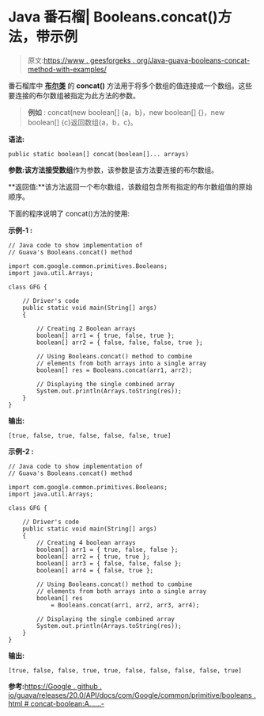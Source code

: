 # Java 番石榴| Booleans.concat()方法，带示例

> 原文:[https://www . geesforgeks . org/Java-guava-booleans-concat-method-with-examples/](https://www.geeksforgeeks.org/java-guava-booleans-concat-method-with-examples/)

番石榴库中 **[布尔类](https://www.geeksforgeeks.org/booleans-class-guava-java/)** 的 **concat()** 方法用于将多个数组的值连接成一个数组。这些要连接的布尔数组被指定为此方法的参数。

> **例如** : concat(new boolean[] {a，b}，new boolean[] {}，new boolean[] {c}返回数组{a，b，c}。

**语法:**

```
public static boolean[] concat(boolean[]... arrays)

```

**参数:**该方法接受**数组**作为参数，该参数是该方法要连接的布尔数组。

**返回值:**该方法返回一个布尔数组，该数组包含所有指定的布尔数组值的原始顺序。

下面的程序说明了 concat()方法的使用:

**示例-1 :**

```
// Java code to show implementation of
// Guava's Booleans.concat() method

import com.google.common.primitives.Booleans;
import java.util.Arrays;

class GFG {

    // Driver's code
    public static void main(String[] args)
    {

        // Creating 2 Boolean arrays
        boolean[] arr1 = { true, false, true };
        boolean[] arr2 = { false, false, false, true };

        // Using Booleans.concat() method to combine
        // elements from both arrays into a single array
        boolean[] res = Booleans.concat(arr1, arr2);

        // Displaying the single combined array
        System.out.println(Arrays.toString(res));
    }
}
```

**输出:**

```
[true, false, true, false, false, false, true]

```

**示例-2 :**

```
// Java code to show implementation of
// Guava's Booleans.concat() method

import com.google.common.primitives.Booleans;
import java.util.Arrays;

class GFG {

    // Driver's code
    public static void main(String[] args)
    {
        // Creating 4 boolean arrays
        boolean[] arr1 = { true, false, false };
        boolean[] arr2 = { true, true };
        boolean[] arr3 = { false, false, false };
        boolean[] arr4 = { false, true };

        // Using Booleans.concat() method to combine
        // elements from both arrays into a single array
        boolean[] res
            = Booleans.concat(arr1, arr2, arr3, arr4);

        // Displaying the single combined array
        System.out.println(Arrays.toString(res));
    }
}
```

**输出:**

```
[true, false, false, true, true, false, false, false, false, true]

```

**参考:**[https://Google . github . io/guava/releases/20.0/API/docs/com/Google/common/primitive/booleans . html # concat-boolean:A……-](https://google.github.io/guava/releases/20.0/api/docs/com/google/common/primitives/Booleans.html#concat-boolean:A...-)